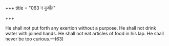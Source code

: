 +++
title = "063 न कुर्वीत"

+++

He shall not put forth any exertion without a purpose. He shall not drink water with joined hands. He shall not eat articles of food in his lap. He shall never be too curious.—(63)